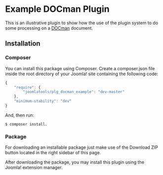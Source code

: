 # Example DOCman Plugin

This is an illustrative plugin to show how the use of the plugin system to do some processing on
a [DOCman](http://www.joomlatools.com/docman) document.

## Installation

### Composer

You can install this package using Composer. Create a composer.json file inside the root directory of your Joomla! site
containing the following code:

```javascript
{
    "require": {
        "joomlatools/plg_docman_example": "dev-master"
    },
    "minimum-stability": "dev"
}
```
And, then run:

```shell
$ composer install.
```

### Package

For downloading an installable package just make use of the Download ZIP button located in the right sidebar of this page.

After downloading the package, you may install this plugin using the Joomla! extension manager.